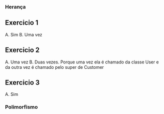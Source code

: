 ### Herança

## Exercicio 1
A. Sim
B. Uma vez

## Exercicio 2
A. Uma vez
B. Duas vezes. Porque uma vez ela é chamado da classe User e da outra vez é chamado pelo super de Customer

## Exercicio 3
A. Sim


### Polimorfismo
